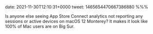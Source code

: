 date: 2021-11-30T12:10:31+0000
tweet: 1465654470667386880
%%%

Is anyone else seeing App Store Connect analytics not reporting any sessions or active devices on macOS 12 Monterey? It makes it look like 100% of Mac users are on Big Sur.
